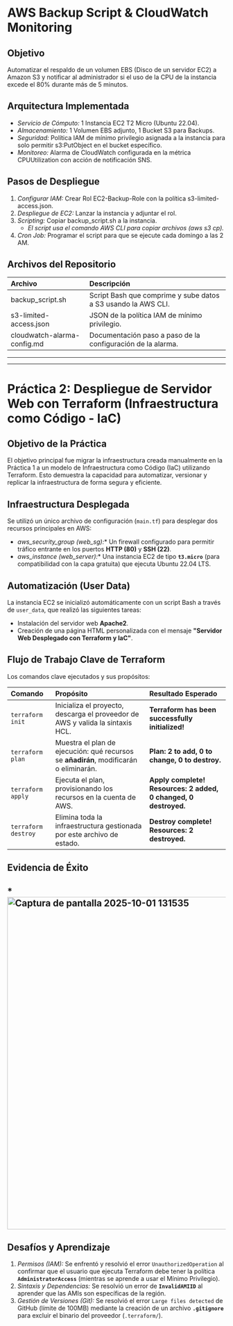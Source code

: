 
# **AWS Backup Script & CloudWatch Monitoring**

## **Objetivo**
Automatizar el respaldo de un volumen EBS (Disco de un servidor EC2) a Amazon S3 y notificar al administrador si el uso de la CPU de la instancia excede el 80% durante más de 5 minutos.

## **Arquitectura Implementada**

* *Servicio de Cómputo:* 1 Instancia EC2 T2 Micro (Ubuntu 22.04).
* *Almacenamiento:* 1 Volumen EBS adjunto, 1 Bucket S3 para Backups.
* *Seguridad:* Política IAM de mínimo privilegio asignada a la instancia para solo permitir s3:PutObject en el bucket específico.
* *Monitoreo:* Alarma de CloudWatch configurada en la métrica CPUUtilization con acción de notificación SNS.

## **Pasos de Despliegue**

1.  *Configurar IAM:* Crear Rol EC2-Backup-Role con la política s3-limited-access.json.
2.  *Despliegue de EC2:* Lanzar la instancia y adjuntar el rol.
3.  *Scripting:* Copiar backup_script.sh a la instancia.
    * *El script usa el comando AWS CLI para copiar archivos (aws s3 cp).*
4.  *Cron Job:* Programar el script para que se ejecute cada domingo a las 2 AM.

## **Archivos del Repositorio**

| Archivo | Descripción |
| :--- | :--- |
| backup_script.sh | Script Bash que comprime y sube datos a S3 usando la AWS CLI. |
| s3-limited-access.json | JSON de la política IAM de mínimo privilegio. |
| cloudwatch-alarma-config.md | Documentación paso a paso de la configuración de la alarma. |
-----
---
# **Práctica 2: Despliegue de Servidor Web con Terraform (Infraestructura como Código - IaC)**

## **Objetivo de la Práctica**
El objetivo principal fue migrar la infraestructura creada manualmente en la Práctica 1 a un modelo de Infraestructura como Código (IaC) utilizando Terraform. Esto demuestra la capacidad para automatizar, versionar y replicar la infraestructura de forma segura y eficiente.

## **Infraestructura Desplegada**
Se utilizó un único archivo de configuración (`main.tf`) para desplegar dos recursos principales en AWS:

* *aws_security_group (web_sg):** Un firewall configurado para permitir tráfico entrante en los puertos **HTTP (80)** y **SSH (22)**.
* *aws_instance (web_server):** Una instancia EC2 de tipo **`t3.micro`** (para compatibilidad con la capa gratuita) que ejecuta Ubuntu 22.04 LTS.

## **Automatización (User Data)**
La instancia EC2 se inicializó automáticamente con un script Bash a través de `user_data`, que realizó las siguientes tareas:
* Instalación del servidor web **Apache2**.
* Creación de una página HTML personalizada con el mensaje **"Servidor Web Desplegado con Terraform y IaC"**.

## **Flujo de Trabajo Clave de Terraform**

Los comandos clave ejecutados y sus propósitos:

| Comando | Propósito | Resultado Esperado |
| :--- | :--- | :--- |
| `terraform init` | Inicializa el proyecto, descarga el proveedor de AWS y valida la sintaxis HCL. | **Terraform has been successfully initialized!** |
| `terraform plan` | Muestra el plan de ejecución: qué recursos se **añadirán**, modificarán o eliminarán. | **Plan: 2 to add, 0 to change, 0 to destroy.** |
| `terraform apply` | Ejecuta el plan, provisionando los recursos en la cuenta de AWS. | **Apply complete! Resources: 2 added, 0 changed, 0 destroyed.** |
| `terraform destroy` | Elimina toda la infraestructura gestionada por este archivo de estado. | **Destroy complete! Resources: 2 destroyed.** |

## **Evidencia de Éxito**

*<img width="1365" height="767" alt="Captura de pantalla 2025-10-01 131535" src="https://github.com/user-attachments/assets/ccac2e0d-4836-4586-abe3-0373a6787f76" />
---

##  **Desafíos y Aprendizaje**
1.  *Permisos (IAM):* Se enfrentó y resolvió el error `UnauthorizedOperation` al confirmar que el usuario que ejecuta Terraform debe tener la política **`AdministratorAccess`** (mientras se aprende a usar el Mínimo Privilegio).
2.  *Sintaxis y Dependencias:* Se resolvió un error de **`InvalidAMIID`** al aprender que las AMIs son específicas de la región.
3.  *Gestión de Versiones (Git):* Se resolvió el error `Large files detected` de GitHub (límite de 100MB) mediante la creación de un archivo **`.gitignore`** para excluir el binario del proveedor (`.terraform/`).
